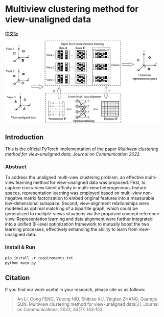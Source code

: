 # Multiview clustering method for view-unaligned data

[中文版](README-zh.md)

<img src="docs/method-gray-en.png" style="zoom:60%;" />

## Introduction

This is the official PyTorch implementation of the paper *Multiview clustering method for view-unaligned data, Journal on Communication 2022.*

### Abstract

To address the unaligned multi-view clustering problem, an effective multi-view learning method for view-unaligned data was proposed. First, to capture cross-view latent affinity in multi-view heterogeneous feature spaces, representation learning was employed based on multi-view non-negative matrix factorization to embed original features into a measurable low-dimensional subspace. Second, view-alignment relationships were modeled as optimal matching of a bipartite graph, which could be generalized to multiple-views situations via the proposed concept reference view. Representation learning and data alignment were further integrated into a unified Bi-level optimization framework to mutually boost the two learning processes, effectively enhancing the ability to learn from view-unaligned data.


### Install & Run

```
pip install -r requirements.txt
python main.py
```

## Citation

If you find our work useful in your research, please cite us as follows:

> Ao LI, Cong FENG, Yutong NIU, Shibiao XU, Yingtao ZHANG, Guanglu SUN. Multiview clustering method for view-unaligned data[J]. Journal on Communications, 2022, 43(7): 143-152.